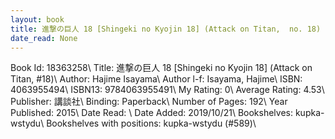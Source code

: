 ```yaml
---
layout: book
title: 進撃の巨人 18 [Shingeki no Kyojin 18] (Attack on Titan,  no. 18)
date_read: None
---
```


Book Id: 18363258\ 
Title: 進撃の巨人 18 [Shingeki no Kyojin 18] (Attack on Titan, #18)\ 
Author: Hajime Isayama\ 
Author l-f: Isayama, Hajime\ 
ISBN: 4063955494\ 
ISBN13: 9784063955491\ 
My Rating: 0\ 
Average Rating: 4.53\ 
Publisher: 講談社\ 
Binding: Paperback\ 
Number of Pages: 192\ 
Year Published: 2015\ 
Date Read: \ 
Date Added: 2019/10/21\ 
Bookshelves: kupka-wstydu\ 
Bookshelves with positions: kupka-wstydu (#589)\ 

